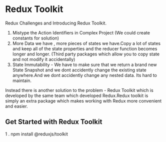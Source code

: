 # Redux Toolkit

Redux Challenges and Introducing Redux Toolkit.

1. Mistype the Action Identifiers in Complex Project (We could create constants for solution)
2. More Data we have , more pieces of states we have.Copy a lot of states and keep all of the state properties and the reducer function becomes longer and longer. (Third party packages which allow you to copy state and not modify it accidentally)
3. State Immutability - We have to make sure that we return a brand new State Snapshot and we dont accidently change the existing state anywhere.And we dont accidently change any nested data. Its hard to maintain.

Instead there is another solution to the problem - Redux Toolkit which is developed by the same team which developed Redux.Redux toolkit is simply an extra package which makes working with Redux more convenient and easier.

## Get Started with Redux Toolkit

1 . npm install @reduxjs/toolkit
